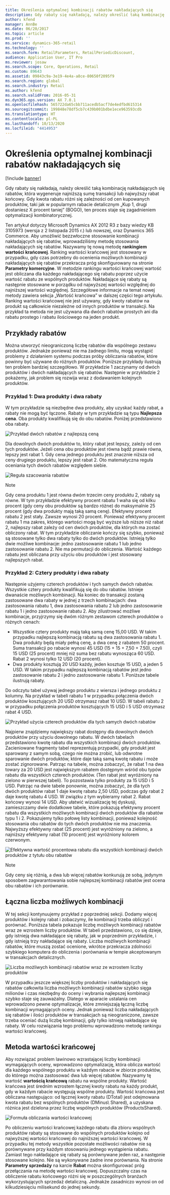 ```yaml
---
title: Określenia optymalnej kombinacji rabatów nakładających się
description: Gdy rabaty się nakładają, należy określić taką kombinację nakładających się rabatów, która wygeneruje najniższą sumę transakcji lub najwyższy rabat końcowy. Gdy kwota rabatu różni się zależności od cen kupowanych produktów, taki jak w popularnym rabacie detalicznym „Kup 1, drugi dostaniesz X procent taniej” (BOGO), ten proces staje się zagadnieniem optymalizacji kombinatorycznej.
author: kfend
manager: AnnBe
ms.date: 06/20/2017
ms.topic: article
ms.prod: ''
ms.service: dynamics-365-retail
ms.technology: ''
ms.search.form: RetailParameters, RetailPeriodicDiscount,
audience: Application User, IT Pro
ms.reviewer: josaw
ms.search.scope: Core, Operations, Retail
ms.custom: 89643
ms.assetid: 09843c9a-3e19-4e4a-a8ce-80650f2095f9
ms.search.region: global
ms.search.industry: Retail
ms.author: kfend
ms.search.validFrom: 2016-05-31
ms.dyn365.ops.version: AX 7.0.1
ms.openlocfilehash: 565722da65cbb711acedb5acf7de4edfbd615314
ms.sourcegitcommit: 199848e78df5cb7c439b001bdbe1ece963593cdb
ms.translationtype: HT
ms.contentlocale: pl-PL
ms.lasthandoff: 10/13/2020
ms.locfileid: "4414953"
---
```

# <a name="determine-the-optimal-combination-of-overlapping-discounts"></a>Określenia optymalnej kombinacji rabatów nakładających się

[!include [banner](includes/banner.md)]

Gdy rabaty się nakładają, należy określić taką kombinację nakładających się rabatów, która wygeneruje najniższą sumę transakcji lub najwyższy rabat końcowy. Gdy kwota rabatu różni się zależności od cen kupowanych produktów, taki jak w popularnym rabacie detalicznym „Kup 1, drugi dostaniesz X procent taniej” (BOGO), ten proces staje się zagadnieniem optymalizacji kombinatorycznej.

Ten artykuł dotyczy Microsoft Dynamics AX 2012 R3 z bazy wiedzy KB 3105973 (wersja z 2 listopada 2015 r.) lub nowszej, oraz Dynamics 365 Commerce. Aby umożliwić bezzwłoczne stosowanie kombinacji nakładających się rabatów, wprowadziliśmy metodę stosowania nakładających się rabatów. Nazywamy tę nową metodę **rankingiem wartości krańcowej**. Ranking wartości krańcowej jest stosowany w przypadku, gdy czas potrzebny do ocenienia możliwych kombinacji nakładających się rabatów przekracza próg skonfigurowany na stronie **Parametry komercyjne**. W metodzie rankingu wartości krańcowej wartość jest obliczana dla każdego nakładającego się rabatu poprzez użycie wartość rabatu ze wspólnych produktów. Nakładające się rabaty są następnie stosowane w porządku od najwyższej wartości względnej do najniższej wartości względnej. Szczegółowe informacje na temat nowej metody zawiera sekcja „Wartość krańcowa” w dalszej części tego artykułu. Ranking wartości krańcowej nie jest używany, gdy kwoty rabatów na produkt są całkowicie niezależne od innych produktów w transakcji. Na przykład ta metoda nie jest używana dla dwóch rabatów prostych ani dla rabatu prostego i rabatu ilościowego na jeden produkt.

## <a name="discount-examples"></a>Przykłady rabatów

Można utworzyć nieograniczoną liczbę rabatów dla wspólnego zestawu produktów. Jednakże ponieważ nie ma żadnego limitu, mogą wystąpić problemy z działaniem systemu podczas próby obliczania rabatów, które powinny być używane do różnych produktów. Poniższe przykłady ilustrują ten problem bardziej szczegółowo. W przykładzie 1 zaczynamy od dwóch produktów i dwóch nakładających się rabatów. Następnie w przykładzie 2 pokażemy, jak problem się rozwija wraz z dodawaniem kolejnych produktów.

### <a name="example-1-two-products-and-two-discounts"></a>Przykład 1: Dwa produkty i dwa rabaty

W tym przykładzie są niezbędne dwa produkty, aby uzyskać każdy rabat, a rabaty nie mogą być łączone. Rabaty w tym przykładzie są typu **Najlepsza cena**. Oba produkty kwalifikują się do obu rabatów. Poniżej przedstawiono oba rabaty.

![Przykład dwóch rabatów z najlepszą ceną](./media/overlapping-discount-combo-01.jpg)

Dla dowolnych dwóch produktów to, który rabat jest lepszy, zależy od cen tych produktów. Jeżeli cena obu produktów jest równa bądź prawie równa, lepszy jest rabat 1. Gdy cena jednego produktu jest znacznie niższa od ceny drugiego produktu, lepszy jest rabat 2. Oto matematyczna reguła oceniania tych dwóch rabatów względem siebie.

![Reguła szacowania rabatów](./media/overlapping-discount-combo-02.jpg)

> [!NOTE]
> Gdy cena produktu 1 jest równa dwóm trzecim ceny produktu 2, rabaty są równe. W tym przykładzie efektywny procent rabatu 1 waha się od kilku procent (gdy ceny obu produktów są bardzo różne) do maksymalnie 25 procent (gdy dwa produkty mają taką samą cenę). Efektywny procent rabatu 2 jest stały. Zawsze wynosi 20 procent. Ponieważ efektywny procent rabatu 1 ma zakres, którego wartości mogą być wyższe lub niższe niż rabat 2, najlepszy rabat zależy od cen dwóch produktów, dla których ma zostać obliczony rabat. W tym przykładzie obliczanie kończy się szybko, ponieważ są stosowane tylko dwa rabaty tylko do dwóch produktów. Istnieją tylko dwie możliwe kombinacje: jedno zastosowanie rabatu 1 lub jedno zastosowanie rabatu 2. Nie ma permutacji do obliczenia. Wartość każdego rabatu jest obliczana przy użyciu obu produktów i jest stosowany najlepszych rabat.

### <a name="example-2-four-products-and-two-discounts"></a>Przykład 2: Cztery produkty i dwa rabaty

Następnie użyjemy czterech produktów i tych samych dwóch rabatów. Wszystkie cztery produkty kwalifikują się do obu rabatów. Istnieje dwanaście możliwych kombinacji. Na koniec do transakcji zostaną zastosowane dwa rabaty w jednej z trzech kombinacjach: dwa zastosowania rabatu 1, dwa zastosowania rabatu 2 lub jedno zastosowanie rabatu 1 i jedno zastosowanie rabatu 2. Aby zilustrować możliwe kombinacje, przyjrzymy się dwóm różnym zestawom czterech produktów o różnych cenach:

- Wszystkie cztery produkty mają taką samą cenę 15,00 USD. W takim przypadku najlepszą kombinacją rabatu są dwa zastosowania rabatu 1. Dwa produkty będą miały pełną cenę, a dwa cenę z rabatem 50 procent. Suma transakcji po rabacie wynosi 45 USD (15 + 15 + 7,50 + 7.50), czyli 15 USD (25 procent) mniej niż suma bez rabatu wynosząca 60 USD. Rabat 2 wynosi tylko 12 USD (20 procent).
- Dwa produkty kosztują 20 USD każdy, jeden kosztuje 15 USD, a jeden 5 USD. W takim przypadku najlepszą kombinacją rabatów jest jedno zastosowanie rabatu 2 i jedno zastosowanie rabatu 1. Poniższe tabele ilustrują rabaty.

Do odczytu tabel używaj jednego produktu z wiersza i jednego produktu z kolumny. Na przykład w tabeli rabatu 1 w przypadku połączenia dwóch produktów kosztujących 20 USD otrzymasz rabat 10 USD. W tabeli rabatu 2 w przypadku połączenia produktów kosztujących 15 USD i 5 USD otrzymasz rabat 4 USD.

![Przykład użycia czterech produktów dla tych samych dwóch rabatów](./media/overlapping-discount-combo-03.jpg)

Najpierw znajdziemy największy rabat dostępny dla dowolnych dwóch produktów przy użyciu dowolnego rabatu. W dwóch tabelach przedstawiono kwotę rabatu dla wszystkich kombinacji dwóch produktów. Zacieniowane fragmenty tabel reprezentują przypadki, gdy produkt jest sparowany z samym sobą, czego nie można zrobić, lub odwrotne sparowanie dwóch produktów, które daje taką samą kwotę rabatu i może zostać zignorowane. Patrząc na tabele, można zobaczyć, że rabat 1 na dwa towary za 20 USD jest największym rabatem dostępnym wśród obu typów rabatu dla wszystkich czterech produktów. (Ten rabat jest wyróżniony na zielono w pierwszej tabeli). To pozostawia tylko produkty za 15 USD i 5 USD. Patrząc na dwie tabele ponownie, można zobaczyć, że dla tych dwóch produktów rabat 1 daje kwotę rabatu 2,50 USD, podczas gdy rabat 2 daje kwotę rabatu 4 USD. W związku z tym wybieramy rabat 2. Rabat końcowy wynosi 14 USD. Aby ułatwić wizualizację tej dyskusji, zamieszczamy dwie dodatkowe tabele, które pokazują efektywny procent rabatu dla wszystkich możliwych kombinacji dwóch produktów dla rabatów typu 1 i 2. Pokazujemy tylko połowę listy kombinacji, ponieważ kolejność stosowania obu rabatów do tych dwóch produktów nie ma znaczenia. Najwyższy efektywny rabat (25 procent) jest wyróżniony na zielono, a najniższy efektywny rabat (10 procent) jest wyróżniony kolorem czerwonym.

![Efektywna wartość procentowa rabatu dla wszystkich kombinacji dwóch produktów z tytułu obu rabatów](./media/overlapping-discount-combo-04.jpg)

> [!NOTE]
> Gdy ceny się różnią, a dwa lub więcej rabatów konkurują ze sobą, jedynym sposobem zagwarantowania sobie najlepszej kombinacji rabatów jest ocena obu rabatów i ich porównanie.

## <a name="total-possible-combinations"></a>Łączna liczba możliwych kombinacji

W tej sekcji kontynuujemy przykład z poprzedniej sekcji. Dodamy więcej produktów i kolejny rabat i zobaczymy, ile kombinacji trzeba obliczyć i porównać. Poniższa tabela pokazuje liczbę możliwych kombinacji rabatów wraz ze wzrostem liczby produktów. W tabeli przedstawiono, co się dzieje, gdy istnieją dwa nakładające się rabaty, jak w poprzednim przykładzie, i gdy istnieją trzy nakładające się rabaty. Liczba możliwych kombinacji rabatów, które muszą zostać ocenione, wkrótce przekracza zdolności szybkiego komputera do obliczenia i porównania w tempie akceptowanym w transakcjach detalicznych.

![Liczba możliwych kombinacji rabatów wraz ze wzrostem liczby produktów](./media/overlapping-discount-combo-05.jpg)

W przypadku jeszcze większej liczby produktów i nakładających się rabatów całkowita liczba możliwych kombinacji rabatów szybko sięga milionów i czas niezbędny do oceny i wybrania najlepszej kombinacji szybko staje się zauważalny. Dlatego w aparacie ustalania cen wprowadzono pewne optymalizacje, które zmniejszają łączną liczbę kombinacji wymagających oceny. Jednak ponieważ liczba nakładających się rabatów i ilości produktów w transakcjach są nieograniczone, zawsze trzeba oceniać dużą liczbę kombinacji, gdy tylko istnieją nakładające się rabaty. W celu rozwiązania tego problemu wprowadzono metodę rankingu wartości krańcowej.

## <a name="marginal-value-method"></a>Metoda wartości krańcowej

Aby rozwiązać problem lawinowo wzrastającej liczby kombinacji wymagających oceny, wprowadzono optymalizację, która oblicza wartość dla każdego wspólnego produktu w każdym rabacie w zbiorze produktów, do którego można zastosować dwa lub więcej rabatów. Nazywamy tę wartość **wartością krańcową** rabatu na wspólne produkty. Wartość krańcowa jest średnim wzrostem łącznej kwoty rabatu na każdy produkt, gdy w każdym rabacie występują wspólne produkty. Wartość krańcowa jest obliczana następująco: od łącznej kwoty rabatu (DTotal) jest odejmowana kwota rabatu bez wspólnych produktów (DMinus\\ Shared), a uzyskana różnica jest dzielona przez liczbę wspólnych produktów (ProductsShared).

![Formuła obliczania wartości krańcowej](./media/overlapping-discount-combo-06.jpg)

Po obliczeniu wartości krańcowej każdego rabatu dla zbioru wspólnych produktów rabaty są stosowane do wspólnych produktów kolejno od najwyższej wartości krańcowej do najniższej wartości krańcowej. W przypadku tej metody wszystkie pozostałe możliwości rabatów nie są porównywane przy każdym stosowaniu jednego wystąpienia rabatu. Zamiast tego nakładające się rabaty są porównywane jeden raz, a następnie stosowane kolejno. Nie są wykonywane żadne inne porównania. Na stronie **Parametry sprzedaży** na karcie **Rabat** można skonfigurować próg przełączania na metodę wartości krańcowej. Dopuszczalny czas na obliczenie rabatu końcowego różni się w poszczególnych branżach wykorzystujących sprzedaż detaliczną. Jednakże zasadniczo wynosi on od kilkudziesięciu milisekund do jednej sekundy.
